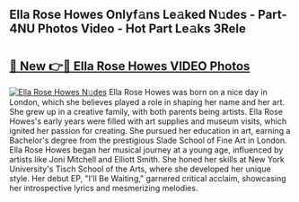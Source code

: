 ## Ella Rose Howes Onlyf𝚊ns Le𝚊ked N𝚞des - Part-4NU Photos Video - Hot Part Le𝚊ks 3Rele

# <h2><a href="http://ab83122.deff.icu/?id=Ella+Rose+Howes">🔗 New 👉🔴 Ella Rose Howes VIDEO Photos</a></h2>

[![Ella Rose Howes N𝚞des](https://i.imgur.com/rIISA9y.gif)](http://ab83122.deff.icu/?id=Ella+Rose+Howes)
Ella Rose Howes was born on a nice day in London, which she believes played a role in shaping her name and her art. She grew up in a creative family, with both parents being artists. Ella Rose Howes's early years were filled with art supplies and museum visits, which ignited her passion for creating. She pursued her education in art, earning a Bachelor's degree from the prestigious Slade School of Fine Art in London. Ella Rose Howes began her musical journey at a young age, influenced by artists like Joni Mitchell and Elliott Smith. She honed her skills at New York University's Tisch School of the Arts, where she developed her unique style. Her debut EP, "I'll Be Waiting," garnered critical acclaim, showcasing her introspective lyrics and mesmerizing melodies.
